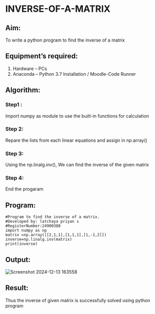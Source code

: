 # INVERSE-OF-A-MATRIX
## Aim:
To write a python program to find the inverse of a matrix
## Equipment’s required:
1. 	Hardware – PCs
2. 	Anaconda – Python 3.7 Installation / Moodle-Code Runner
## Algorithm:
### Step1 : 
Import numpy as module to use the built-in functions for calculation
### Step 2: 
Repare the lists from each linear equations and assign in np.array()
### Step 3: 
Using the np.linalg.inv(), We can find the inverse of the given matrix
### Step 4: 
End the progaram
## Program:
```
#Program to find the inverse of a matrix.
#Developed by: latchaya priyan s
#RegisterNumber:24900388
import numpy as np
matrix =np.array([[2,1,1],[1,1,1],[1,-1,2]])
inverse=np.linalg.inv(matrix)
print(inverse)
```

## Output:
![Screenshot 2024-12-13 163558](https://github.com/user-attachments/assets/74bb3785-e6a1-44ed-86f6-017cca7cae94)

## Result:
Thus the inverse of given matrix is successfully solved using python program

